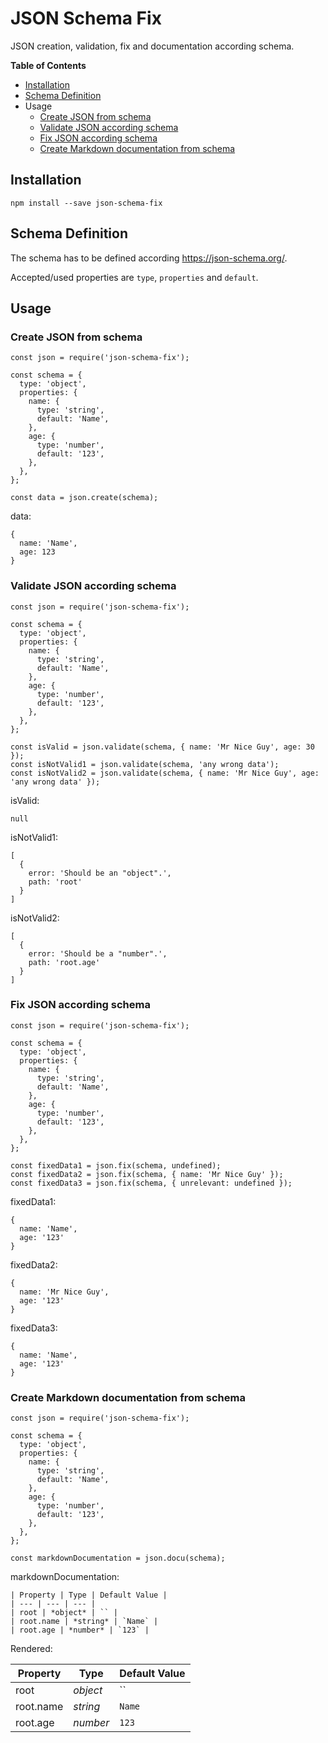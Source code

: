 # JSON Schema Fix

JSON creation, validation, fix and documentation according schema.

**Table of Contents**
- [Installation](#installation)
- [Schema Definition](#schema-definition)
- Usage
  - [Create JSON from schema](#create-json-from-schema)
  - [Validate JSON according schema](#validate-json-according-schema)
  - [Fix JSON according schema](#fix-json-according-schema)
  - [Create Markdown documentation from schema](#create-markdown-documentation-from-schema)

## Installation

`npm install --save json-schema-fix`

## Schema Definition

The schema has to be defined according https://json-schema.org/.

Accepted/used properties are `type`, `properties` and `default`.

## Usage

### Create JSON from schema

```
const json = require('json-schema-fix');

const schema = {
  type: 'object',
  properties: {
    name: {
      type: 'string',
      default: 'Name',
    },
    age: {
      type: 'number',
      default: '123',
    },
  },
};

const data = json.create(schema);
```

data:

```
{
  name: 'Name',
  age: 123
}
```

### Validate JSON according schema

```
const json = require('json-schema-fix');

const schema = {
  type: 'object',
  properties: {
    name: {
      type: 'string',
      default: 'Name',
    },
    age: {
      type: 'number',
      default: '123',
    },
  },
};

const isValid = json.validate(schema, { name: 'Mr Nice Guy', age: 30 });
const isNotValid1 = json.validate(schema, 'any wrong data');
const isNotValid2 = json.validate(schema, { name: 'Mr Nice Guy', age: 'any wrong data' });
```

isValid:

```
null
```

isNotValid1:

```
[
  {
    error: 'Should be an "object".',
    path: 'root'
  }
]
```

isNotValid2:

```
[
  {
    error: 'Should be a "number".',
    path: 'root.age'
  }
]
```

### Fix JSON according schema

```
const json = require('json-schema-fix');

const schema = {
  type: 'object',
  properties: {
    name: {
      type: 'string',
      default: 'Name',
    },
    age: {
      type: 'number',
      default: '123',
    },
  },
};

const fixedData1 = json.fix(schema, undefined);
const fixedData2 = json.fix(schema, { name: 'Mr Nice Guy' });
const fixedData3 = json.fix(schema, { unrelevant: undefined });
```

fixedData1:

```
{
  name: 'Name',
  age: '123'
}
```

fixedData2:

```
{
  name: 'Mr Nice Guy',
  age: '123'
}
```

fixedData3:

```
{
  name: 'Name',
  age: '123'
}
```

### Create Markdown documentation from schema

```
const json = require('json-schema-fix');

const schema = {
  type: 'object',
  properties: {
    name: {
      type: 'string',
      default: 'Name',
    },
    age: {
      type: 'number',
      default: '123',
    },
  },
};

const markdownDocumentation = json.docu(schema);
```

markdownDocumentation:

```
| Property | Type | Default Value |
| --- | --- | --- |
| root | *object* | `` |
| root.name | *string* | `Name` |
| root.age | *number* | `123` |
```

Rendered:

| Property | Type | Default Value |
| --- | --- | --- |
| root | *object* | `` |
| root.name | *string* | `Name` |
| root.age | *number* | `123` |
